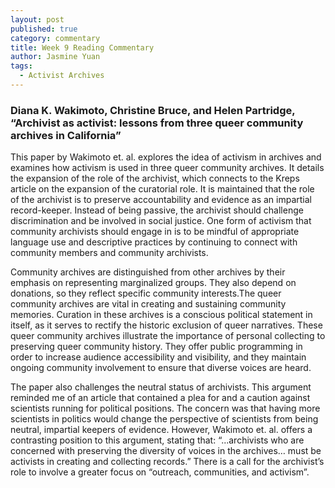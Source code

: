 ```yaml
---
layout: post
published: true
category: commentary
title: Week 9 Reading Commentary
author: Jasmine Yuan
tags:
  - Activist Archives
---
```

### Diana K. Wakimoto, Christine Bruce, and Helen Partridge, “Archivist as activist: lessons from three queer community archives in California”

This paper by Wakimoto et. al. explores the idea of activism in archives and examines how activism is used in three queer community archives. It details the expansion of the role of the archivist, which connects to the Kreps article on the expansion of the curatorial role. It is maintained that the role of the archivist is to preserve accountability and evidence as an impartial record-keeper. Instead of being passive, the archivist should challenge discrimination and be involved in social justice. One form of activism that community archivists should engage in is to be mindful of appropriate language use and descriptive practices by continuing to connect with community members and community archivists.

Community archives are distinguished from other archives by their emphasis on representing marginalized groups. They also depend on donations, so they reflect specific community interests.The queer community archives are vital in creating and sustaining community memories. Curation in these archives is a conscious political statement in itself, as it serves to rectify the historic exclusion of queer narratives. These queer community archives illustrate the importance of personal collecting to preserving queer community history. They offer public programming in order to increase audience accessibility and visibility, and they maintain ongoing community involvement to ensure that diverse voices are heard. 
 
The paper also challenges the neutral status of archivists. This argument reminded me of an article that contained a plea for and a caution against scientists running for political positions. The concern was that having more scientists in politics would change the perspective of scientists from being neutral, impartial keepers of evidence. However, Wakimoto et. al. offers a contrasting position to this argument, stating that: “...archivists who are concerned with preserving the diversity of voices in the archives… must be activists in creating and collecting records.” There is a call for the archivist’s role to involve a greater focus on “outreach, communities, and activism”.

